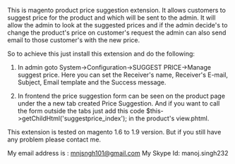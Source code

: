 This is magento product price suggestion extension.
It allows customers to suggest price for the product and which will be sent to the admin.
It will allow the admin to look at the suggested prices and if the admin decide's to change the product's price on customer's request the admin can also 
send email to those customer's with the new price.

So to achieve this just install this extension and do the following:

1. In admin goto System->Configuration->SUGGEST PRICE->Manage suggest price. Here you can set the Receiver's name, Receiver's E-mail, Subject,
Email template and the Success message.

2. In frontend the price suggestion form can be seen on the product page under the a new tab created Price Suggestion. And if you want to call the form
outside the tabs just add this code $this->getChildHtml('suggestprice_index'); in the product's view.phtml.

This extension is tested on magento 1.6 to 1.9 version. But if you still have any problem please contact me.

My email address is : mnjsngh101@gmail.com My Skype Id: manoj.singh232